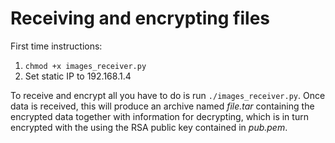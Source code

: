 # Receiving and encrypting files

First time instructions:
1. ```chmod +x images_receiver.py```
2. Set static IP to 192.168.1.4

To receive and encrypt all you have to do is run ```./images_receiver.py```. Once data is received, this will produce an archive named _file.tar_ containing the encrypted data together with information for decrypting, which is in turn encrypted with the using the RSA public key contained in _pub.pem_.


